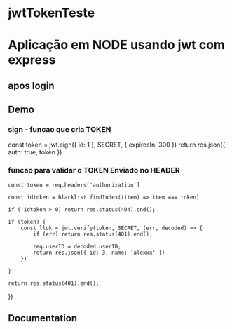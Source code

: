 # jwtTokenTeste

# Aplicação em NODE usando jwt com express

## apos login 






## Demo

### sign - funcao que cria TOKEN
const token = jwt.sign({ id: 1 }, SECRET, { expiresIn: 300 })
return res.json({ auth: true, token })



### funcao para validar o TOKEN Enviado no HEADER
    const token = req.headers['authorization']

    const idtoken = blacklist.findIndex((item) => item === token)
   
    if ( idtoken > 0) return res.status(404).end();

    if (token) {
        const llok = jwt.verify(token, SECRET, (err, decoded) => {
            if (err) return res.status(401).end();

            req.userID = decoded.userID;
            return res.json({ id: 3, name: 'alexxx' })
        })

    }

    return res.status(401).end();

})






## Documentation


